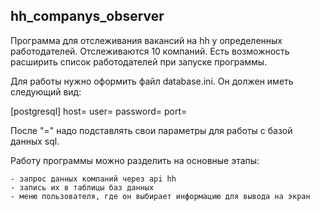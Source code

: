 ## hh_companys_observer

Программа для отслеживания вакансий на hh у определенных работодателей. Отслеживаются 10 компаний. Есть возможность расширить список работодателей при запуске программы.

Для работы нужно оформить файл database.ini. Он должен иметь следующий вид:

[postgresql] host= user= password= port=

После "=" надо подставлять свои параметры для работы с базой данных sql.

Работу программы можно разделить на основные этапы:

    - запрос данных компаний через api hh
    - запись их в таблицы баз данных
    - меню пользователя, где он выбирает информацию для вывода на экран
